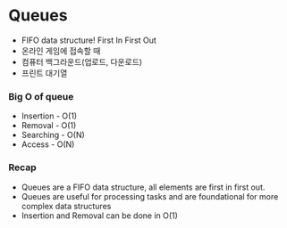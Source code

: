 # Queues

- FIFO data structure! First In First Out
- 온라인 게임에 접속할 때
- 컴퓨터 백그라운드(업로드, 다운로드)
- 프린트 대기열

### Big O of queue

- Insertion - O(1)
- Removal - O(1)
- Searching - O(N)
- Access - O(N)

### Recap

- Queues are a FIFO data structure, all elements are first in first out.
- Queues are useful for processing tasks and are foundational for more complex data structures
- Insertion and Removal can be done in O(1)
